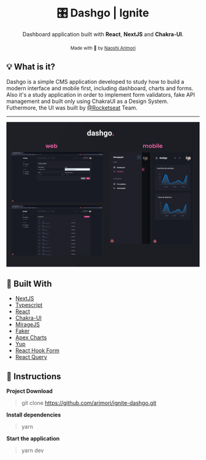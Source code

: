 
<h1 align="center">🎛 Dashgo | Ignite</h1>

<p align="center">
  Dashboard application built with <strong>React</strong>, <strong>NextJS</strong> and <strong>Chakra-UI</strong>.
</p>

<div align="center">
  <sub> Made with 💖 by
    <a href="https://github.com/arimori">Naoshi Arimori</a>
  </sub>
</div>
  
## 💡 What is it?
<div>
  <article align="left">
      Dashgo is a simple CMS application developed to study how to build a modern interface and mobile first, including dashboard, charts and forms. 
      Also it's a study application in order to implement form validators, fake API management and built only using ChakraUI as a Design System. 
      Futhermore, the UI was built by <a href="https://github.com/Rocketseat">@Rocketseat</a> Team.
  </article>
  <hr />
  <p style="text-align: center">      
    <img alt="Dashboard" src="https://github.com/arimori/ignite-dashgo/blob/main/src/previews/dashgo.png" />
  </p>
</div>
  


## 🚀 Built With
* [NextJS](https://nextjs.org/)      
* [Typescript](https://www.typescriptlang.org/)      
* [React](https://reactjs.org/)      
* [Chakra-UI](https://chakra-ui.com/)
* [MirageJS](https://miragejs.com/)
* [Faker](https://www.npmjs.com/package/faker)
* [Apex Charts](https://apexcharts.com/)
* [Yup](https://github.com/jquense/yup)
* [React Hook Form](https://react-hook-form.com/)
* [React Query](https://react-query.tanstack.com/)

## :checkered_flag: Instructions
**Project Download**

> git clone https://github.com/arimori/ignite-dashgo.git

**Install dependencies**

> yarn

**Start the application**

> yarn dev
 
